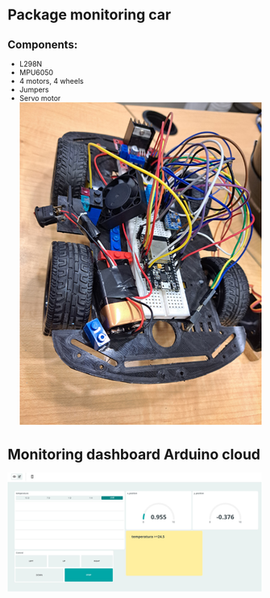 # Package monitoring car

## Components:

- L298N
- MPU6050
- 4 motors, 4 wheels
- Jumpers
- Servo motor
![car](/documentation_imgs/CAR.jpeg)


# Monitoring dashboard Arduino cloud
![car](/documentation_imgs/dashboard.jpeg)


